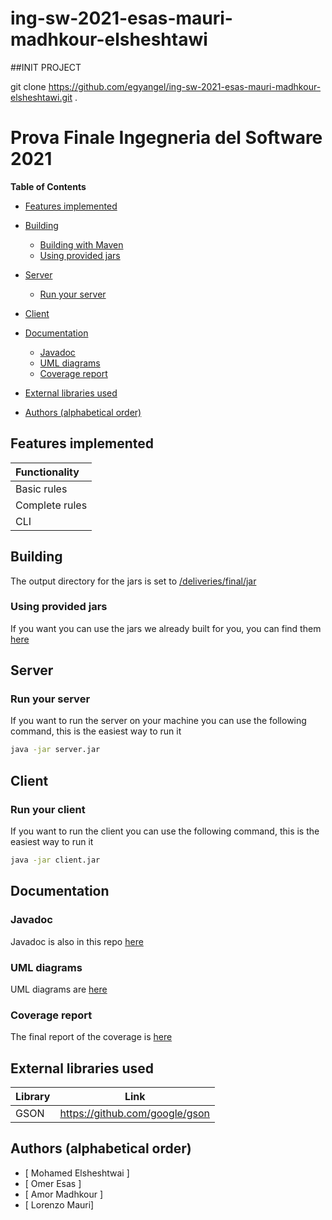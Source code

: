 # ing-sw-2021-esas-mauri-madhkour-elsheshtawi

##INIT PROJECT

git clone https://github.com/egyangel/ing-sw-2021-esas-mauri-madhkour-elsheshtawi.git .

# Prova Finale Ingegneria del Software 2021

**Table of Contents**

- [Features implemented](#features-implemented)
- [Building](#building)
    - [Building with Maven](#building-with-maven)
    - [Using provided jars](#using-provided-jars)
- [Server](#server)
    - [Run your server](#run-your-server)
- [Client](#client)
    
- [Documentation](#documentation)
    - [Javadoc](#javadoc)
    - [UML diagrams](#uml-diagrams)
    - [Coverage report](#coverage-report)
- [External libraries used](#external-libraries-used)
- [Authors (alphabetical order)](#authors-alphabetical-order)

<!-- END doctoc generated TOC please keep comment here to allow auto update -->

## Features implemented
| Functionality |  
|:--------------------------------------|
| Basic rules                           | 
| Complete rules                        | 
| CLI                                   | 


## Building

The output directory for the jars is set to [/deliveries/final/jar](/deliveries/final/jar)

### Using provided jars

If you want you can use the jars we already built for you, you can find them [here](/deliveries/final/jar)


## Server

### Run your server
If you want to run the server on your machine you can use the following command, this is the easiest way to run it
```bash
java -jar server.jar
```

## Client
### Run your client
If you want to run the client you can use the following command, this is the easiest way to run it

```bash
java -jar client.jar
```

## Documentation

### Javadoc 
Javadoc is also in this repo [here](/deliveries/final/javadoc)

### UML diagrams
UML diagrams are [here](/deliveries/final/uml)

### Coverage report
The final report of the coverage is [here](/deliveries/final/report)

## External libraries used

| Library | Link
| ----------| --------------------------------------- |
| GSON      | https://github.com/google/gson          |

## Authors (alphabetical order)
* [ Mohamed	Elsheshtwai ]
* [ Omer Esas ]
* [ Amor Madhkour ]
* [ Lorenzo	Mauri]


